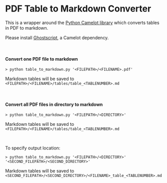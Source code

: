 # PDF Table to Markdown Converter

This is a wrapper around the [Python Camelot library](https://camelot-py.readthedocs.io/en/master/) which converts tables in PDF to markdown.

Please install [Ghostscript](https://camelot-py.readthedocs.io/en/master/user/install-deps.html#for-ghostscript), 
a Camelot dependency.

<br>

#### Convert one PDF file to markdown

`> python table_to_markdown.py '<FILEPATH>/<FILENAME>.pdf'`

Markdown tables will be saved to `<FILEPATH>/<FILENAME>/tables/table_<TABLENUMBER>.md`

<br>

#### Convert all PDF files in directory to markdown

`> python table_to_markdown.py '<FILEPATH>/<DIRECTORY>'`

Markdown tables will be saved to `<FILEPATH>/<FILENAME>/tables/table_<TABLENUMBER>.md`

<br>

To specify output location: 

`> python table_to_markdown.py '<FILEPATH>/<DIRECTORY>' '<SECOND_FILEPATH>/<SECOND_DIRECTORY>'`

Markdown tables will be saved to `<SECOND_FILEPATH>/<SECOND_DIRECTORY>/<FILENAME>_table_<TABLENUMBER>.md`

